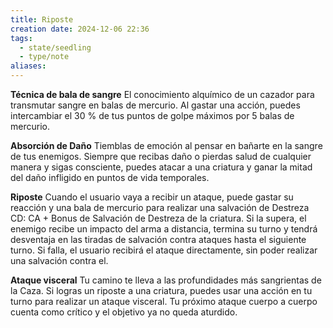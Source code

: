 ```yaml
---
title: Riposte
creation date: 2024-12-06 22:36
tags:
  - state/seedling
  - type/note
aliases:
---
```

**Técnica de bala de sangre**
El conocimiento alquímico de un cazador para transmutar sangre en balas de mercurio. Al gastar una acción, puedes intercambiar el 30 % de tus puntos de golpe máximos por 5 balas de mercurio. 

**Absorción de Daño**
Tiemblas de emoción al pensar en bañarte en la sangre de tus enemigos. Siempre que recibas daño o pierdas salud de cualquier manera y sigas consciente, puedes atacar a una criatura y ganar la mitad del daño infligido en puntos de vida temporales.

**Riposte**
Cuando el usuario vaya a recibir un ataque, puede gastar su reacción y una bala de mercurio para realizar una salvación de Destreza CD: CA + Bonus de Salvación de Destreza de la criatura. Si la supera, el enemigo recibe un impacto del arma a distancia, termina su turno y tendrá desventaja en las tiradas de salvación contra ataques hasta el siguiente turno. Si falla, el usuario recibirá el ataque directamente, sin poder realizar una salvación contra el.

**Ataque visceral**
Tu camino te lleva a las profundidades más sangrientas de la Caza. Si logras un riposte a una criatura, puedes usar una acción en tu turno para realizar un ataque visceral. Tu próximo ataque cuerpo a cuerpo cuenta como crítico y el objetivo ya no queda aturdido.
